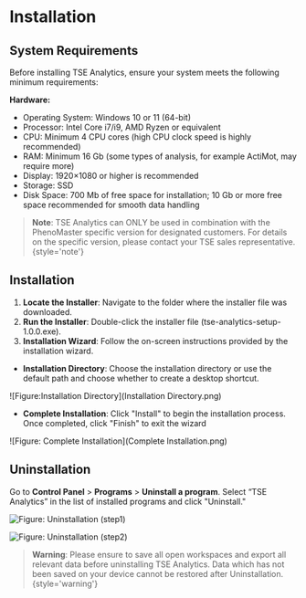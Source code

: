 # Installation

## System Requirements

Before installing TSE Analytics, ensure your system meets the following minimum requirements:

**Hardware:**

- Operating System: Windows 10 or 11 (64-bit)
- Processor: Intel Core i7/i9, AMD Ryzen or equivalent
- CPU: Minimum 4 CPU cores (high CPU clock speed is highly recommended)
- RAM: Minimum 16 Gb (some types of analysis, for example ActiMot, may require more)
- Display: 1920×1080 or higher is recommended
- Storage: SSD
- Disk Space: 700 Mb of free space for installation; 10 Gb or more free space recommended for smooth data handling

> **Note**: TSE Analytics can ONLY be used in combination with the PhenoMaster specific version for designated customers.
> For details on the specific version, please contact your TSE sales representative.
{style='note'}

[//]:# (TODO: Which Phenomaster Specific Verson )

## Installation

1. **Locate the Installer**: Navigate to the folder where the installer file was downloaded.
2. **Run the Installer**: Double-click the installer file (tse-analytics-setup-1.0.0.exe).
3. **Installation Wizard**: Follow the on-screen instructions provided by the installation wizard.
- **Installation Directory**: Choose the installation directory or use the default path and choose whether to create a desktop shortcut.

![Figure:Installation Directory](Installation Directory.png)

- **Complete Installation**: Click "Install" to begin the installation process. Once completed, click "Finish" to exit the wizard

![Figure: Complete Installation](Complete Installation.png)

## Uninstallation

Go to **Control Panel** > **Programs** > **Uninstall a program**. Select “TSE Analytics” in the list of installed programs and click "Uninstall."

![Figure: Uninstallation (step1)](Deinstallation.png)

![Figure: Uninstallation (step2)](Deinstallation2.png)

> **Warning**: Please ensure to save all open workspaces and export all relevant data before uninstalling TSE Analytics.
> Data which has not been saved on your device cannot be restored after Uninstallation.
{style='warning'}
